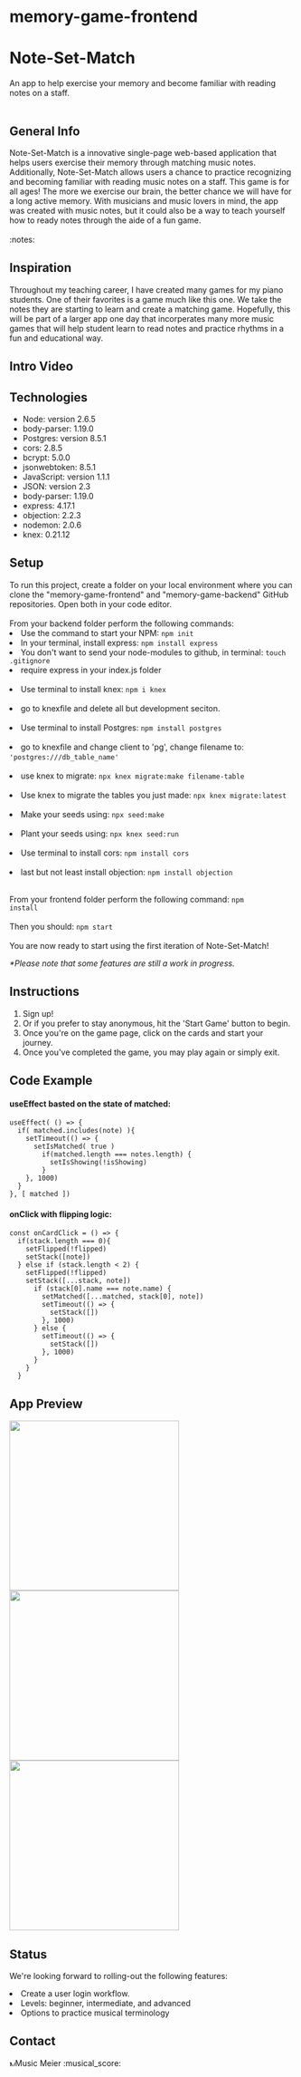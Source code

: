 # memory-game-frontend
<h1>Note-Set-Match</h1>
An app to help exercise your memory and become familiar with reading notes on a staff.
<br></br>
<h2>General Info</h2>
<p>
Note-Set-Match is a innovative single-page web-based application that helps users exercise their memory through matching music notes. Additionally, Note-Set-Match allows users a chance to practice recognizing and becoming familiar with reading music notes on a staff. This game is for all ages! The more we exercise our brain, the better chance we will have for a long active memory. With musicians and music lovers in mind, the app was created with music notes, but it could also be a way to teach yourself how to ready notes through the aide of a fun game.<br>
<br>:notes:</br>
</p>

<h2>Inspiration</h2>

<p>
Throughout my teaching career, I have created many games for my piano students. One of their favorites is a game much like this one. We take the notes they are starting to learn and create a matching game. Hopefully, this will be part of a larger app one day that incorperates many more music games that will help student learn to read notes and practice rhythms in a fun and educational way.
</p>

<h2>Intro Video</h2>

<h2>Technologies</h2>

<ul>
 <li>Node: version 2.6.5</li>
 <li>body-parser: 1.19.0</li>
 <li>Postgres: version 8.5.1</li>
 <li>cors: 2.8.5</li>
 <li>bcrypt: 5.0.0</li>
 <li>jsonwebtoken: 8.5.1</li>
 <li>JavaScript: version 1.1.1</li>
 <li>JSON: version 2.3</li>
 <li>body-parser: 1.19.0</li>
 <li>express: 4.17.1</li>
 <li>objection: 2.2.3</li>
 <li>nodemon: 2.0.6</li>
 <li>knex: 0.21.12</li>
</ul>

<h2>Setup</h2>
To run this project, create a folder on your local environment where you can clone the "memory-game-frontend" and "memory-game-backend" GitHub repositories. Open both in your code editor.<br><br>
From your backend folder perform the following commands:<br>
<li>Use the command to start your NPM: <code>npm init</code></li>
<li>In your terminal, install express: <code>npm install express</code></li>
<li>You don't want to send your node-modules to github, in terminal: <code>touch .gitignore</code></li>
<li>require express in your index.js folder</li><br>
<li>Use terminal to install knex: <code>npm i knex</code></li><br>
<li>go to knexfile and delete all but development seciton. </li><br>
<li>Use terminal to install Postgres: <code>npm install postgres</code></li><br>
<li>go to knexfile and change client to 'pg', change filename to: <code>'postgres:///db_table_name'</code></li><br>
<li>use knex to migrate: <code>npx knex migrate:make filename-table</code></li><br>
<li>Use knex to migrate the tables you just made: <code>npx knex migrate:latest</code></li><br>
<li>Make your seeds using: <code>npx seed:make</code></li><br>
<li>Plant your seeds using: <code>npx knex seed:run</code></li><br>
<li>Use terminal to install cors: <code>npm install cors</code></li><br>
<li>last but not least install objection: <code>npm install objection</code></li><br>

From your frontend folder perform the following command: <code>npm install</code><br><br>
Then you should: <code>npm start</code><br><br>
You are now ready to start using the first iteration of Note-Set-Match!<br>

<i>*Please note that some features are still a work in progress.</i>

<h2>Instructions</h2>
<ol>
 <li>Sign up!</li>
 <li>Or if you prefer to stay anonymous, hit the 'Start Game' button to begin.</li>
 <li>Once you're on the game page, click on the cards and start your journey.</li>
 <li>Once you've completed the game, you may play again or simply exit.</li>
</ol>

<h2>Code Example</h2>

<h4>useEffect basted on the state of matched:</h4>

```  
useEffect( () => {
  if( matched.includes(note) ){
    setTimeout(() => {
      setIsMatched( true )
        if(matched.length === notes.length) {
          setIsShowing(!isShowing)
        }
    }, 1000)
  }
}, [ matched ])
```

<h4>onClick with flipping logic:</h4>

```
const onCardClick = () => {
  if(stack.length === 0){
    setFlipped(!flipped)
    setStack([note])
  } else if (stack.length < 2) {
    setFlipped(!flipped)
    setStack([...stack, note])
      if (stack[0].name === note.name) {
        setMatched([...matched, stack[0], note])
        setTimeout(() => {
          setStack([])
        }, 1000)
      } else {
        setTimeout(() => {
          setStack([])
        }, 1000)
      }
    } 
  }
  ```
  
<h2>App Preview</h2>
<img src="https://i.imgur.com/EwECzcR.png" border="0" width="300" height="auto"/><br>
<img src="https://i.imgur.com/ccjV6bw.png" border="0" width="300" height="auto"/><br>
<img src="https://i.imgur.com/IE5TRht.png" border="0" width="300" height="auto"/><br>

<h2>Status</h2>

We're looking forward to rolling-out the following features:
<li>Create a user login workflow.</li>
<li>Levels: beginner, intermediate, and advanced</li>
<li>Options to practice musical terminology</li>

 <h2>Contact</h2>
<a href="https://www.linkedin.com/in/musicmeier/"><img src="https://user-images.githubusercontent.com/68958970/97038321-a07f9600-1538-11eb-90f4-baa2d81a0664.png" alt="Music Meier" style="width:10px;height:10px;"></a>Music Meier :musical_score:<br>
